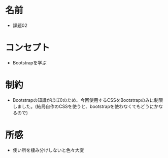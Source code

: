 # 名前
 - 課題02

# コンセプト
 - Bootstrapを学ぶ

# 制約
 - Bootstrapの知識がほぼ0のため、今回使用するCSSをBootstrapのみに制限しました。(結局自作のCSSを使うと、bootstrapを使わなくてもどうにかなるので)

# 所感
 - 使い所を棲み分けしないと色々大変